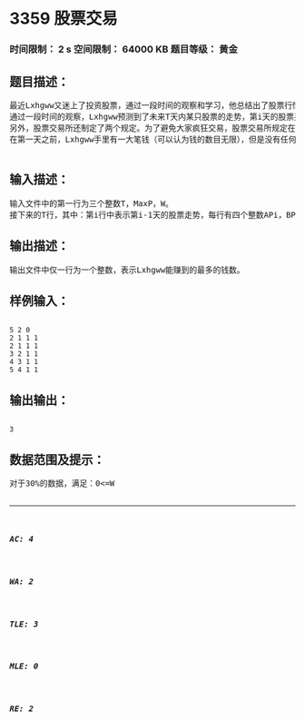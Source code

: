 # 3359 股票交易   
### 时间限制： 2 s     空间限制： 64000 KB     题目等级： 黄金  
## 题目描述：  

<pre>
最近Lxhgww又迷上了投资股票，通过一段时间的观察和学习，他总结出了股票行情的一些规律。
通过一段时间的观察，Lxhgww预测到了未来T天内某只股票的走势，第i天的股票买入价为每股APi，第i天的股票卖出价为每股BPi（数据保证对于每个i，都有APi>=BPi），但是每天不能无限制地交易，于是股票交易所规定第i天的一次买入至多只能购买ASi股，一次卖出至多只能卖出BSi股。
另外，股票交易所还制定了两个规定。为了避免大家疯狂交易，股票交易所规定在两次交易（某一天的买入或者卖出均算是一次交易）之间，至少要间隔W天，也就是说如果在第i天发生了交易，那么从第i+1天到第i+W天，均不能发生交易。同时，为了避免垄断，股票交易所还规定在任何时间，一个人的手里的股票数不能超过MaxP。
在第一天之前，Lxhgww手里有一大笔钱（可以认为钱的数目无限），但是没有任何股票。当然，T天以后，Lxhgww想要赚到最多的钱，聪明的程序员们，你们能帮助他吗？
 
</pre>
  
  
## 输入描述：  

<pre>
输入文件中的第一行为三个整数T，MaxP，W。
接下来的T行，其中：第i行中表示第i-1天的股票走势，每行有四个整数APi，BPi，ASi，BSi。
</pre>
  
  
## 输出描述：  

<pre>
输出文件中仅一行为一个整数，表示Lxhgww能赚到的最多的钱数。
</pre>
  
  
## 样例输入：  

<pre><code>
5 2 0
2 1 1 1
2 1 1 1
3 2 1 1
4 3 1 1
5 4 1 1
</code></pre>
  
  
## 输出输出：  

<pre><code>
3
</code></pre>
  
  
## 数据范围及提示：  

<pre>
对于30%的数据，满足：0<=W<T<=50，1<=MaxP<=50；
对于50%的数据，满足：0<=W<T<=2000，1<=MaxP<=50；
对于100%的数据，满足：0<=W<T<=2000，1<=MaxP<=2000，1<=BPi<=APi<=1000，1<=Asi，BSi<=MaxP。
</pre>
  
  
***  

##### AC: 4  
##### WA: 2  
##### TLE: 3  
##### MLE: 0  
##### RE: 2  
